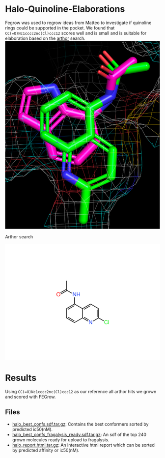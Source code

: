 # Halo-Quinoline-Elaborations

Fegrow was used to regrow ideas from Matteo to investigate if quinoline rings could be supported in the pocket. We found
that `CC(=O)Nc1cccc2nc(Cl)ccc12` scores well and is small and is suitable for elaboration based on the [arthor](arthor.svg) search.
![insparation.png](insparation.png)


Arthor search 

![arthor.svg](arthor.svg)

# Results

Using `CC(=O)Nc1cccc2nc(Cl)ccc12` as our reference all arthor hits we grown and scored with FEGrow. 

## Files

- [halo_best_confs.sdf.tar.gz](results/halo_best_confs.sdf.tar.gz): Contains the best conformers sorted 
by predicted ic50(nM).
- [halo_best_confs_fragalysis_ready.sdf.tar.gz](results/halo_best_confs_fragalysis_ready.sdf.tar.gz): An sdf of the top 240 grown molecules ready for upload to fragalysis.
- [halo_report.html.tar.gz](results/halo_report.html.tar.gz): An interactive html report which can be sorted by predicted affinity or ic50(nM).

